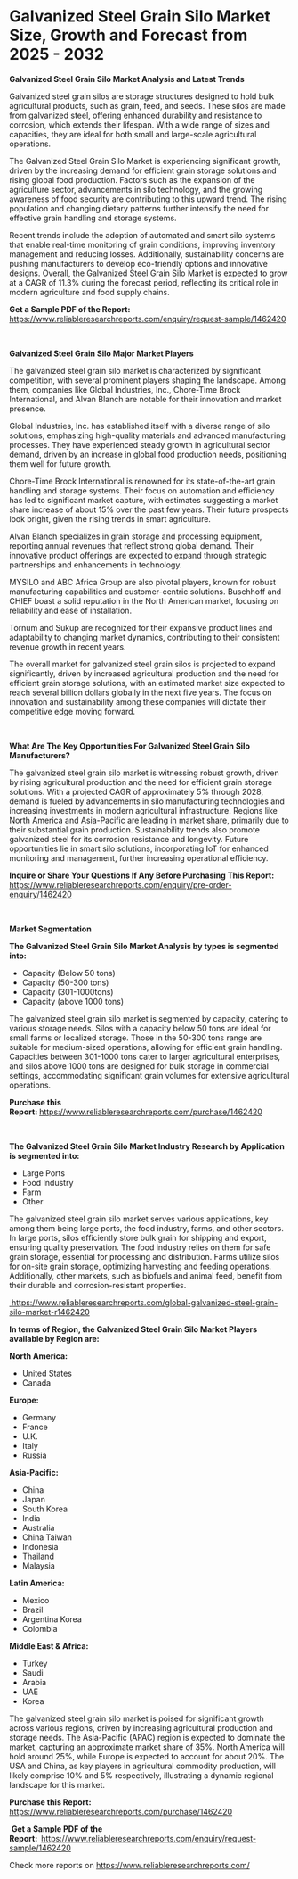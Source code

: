 <p><h1>Galvanized Steel Grain Silo Market Size, Growth and Forecast from 2025 - 2032</h1></p><p><strong>Galvanized Steel Grain Silo Market Analysis and Latest Trends</strong></p>
<p><p>Galvanized steel grain silos are storage structures designed to hold bulk agricultural products, such as grain, feed, and seeds. These silos are made from galvanized steel, offering enhanced durability and resistance to corrosion, which extends their lifespan. With a wide range of sizes and capacities, they are ideal for both small and large-scale agricultural operations.</p><p>The Galvanized Steel Grain Silo Market is experiencing significant growth, driven by the increasing demand for efficient grain storage solutions and rising global food production. Factors such as the expansion of the agriculture sector, advancements in silo technology, and the growing awareness of food security are contributing to this upward trend. The rising population and changing dietary patterns further intensify the need for effective grain handling and storage systems.</p><p>Recent trends include the adoption of automated and smart silo systems that enable real-time monitoring of grain conditions, improving inventory management and reducing losses. Additionally, sustainability concerns are pushing manufacturers to develop eco-friendly options and innovative designs. Overall, the Galvanized Steel Grain Silo Market is expected to grow at a CAGR of 11.3% during the forecast period, reflecting its critical role in modern agriculture and food supply chains.</p></p>
<p><strong>Get a Sample PDF of the Report:&nbsp;</strong> <a href="https://www.reliableresearchreports.com/enquiry/request-sample/1462420?utm_campaign=48&utm_medium=2&utm_source=Github&utm_content=ia&utm_term=27022025&utm_id=galvanized-steel-grain-silo">https://www.reliableresearchreports.com/enquiry/request-sample/1462420</a></p>
<p>&nbsp;</p>
<p><strong>Galvanized Steel Grain Silo Major Market Players</strong></p>
<p><p>The galvanized steel grain silo market is characterized by significant competition, with several prominent players shaping the landscape. Among them, companies like Global Industries, Inc., Chore-Time Brock International, and Alvan Blanch are notable for their innovation and market presence. </p><p>Global Industries, Inc. has established itself with a diverse range of silo solutions, emphasizing high-quality materials and advanced manufacturing processes. They have experienced steady growth in agricultural sector demand, driven by an increase in global food production needs, positioning them well for future growth.</p><p>Chore-Time Brock International is renowned for its state-of-the-art grain handling and storage systems. Their focus on automation and efficiency has led to significant market capture, with estimates suggesting a market share increase of about 15% over the past few years. Their future prospects look bright, given the rising trends in smart agriculture.</p><p>Alvan Blanch specializes in grain storage and processing equipment, reporting annual revenues that reflect strong global demand. Their innovative product offerings are expected to expand through strategic partnerships and enhancements in technology.</p><p>MYSILO and ABC Africa Group are also pivotal players, known for robust manufacturing capabilities and customer-centric solutions. Buschhoff and CHIEF boast a solid reputation in the North American market, focusing on reliability and ease of installation.</p><p>Tornum and Sukup are recognized for their expansive product lines and adaptability to changing market dynamics, contributing to their consistent revenue growth in recent years. </p><p>The overall market for galvanized steel grain silos is projected to expand significantly, driven by increased agricultural production and the need for efficient grain storage solutions, with an estimated market size expected to reach several billion dollars globally in the next five years. The focus on innovation and sustainability among these companies will dictate their competitive edge moving forward.</p></p>
<p>&nbsp;</p>
<p><strong>What Are The Key Opportunities For Galvanized Steel Grain Silo Manufacturers?</strong></p>
<p><p>The galvanized steel grain silo market is witnessing robust growth, driven by rising agricultural production and the need for efficient grain storage solutions. With a projected CAGR of approximately 5% through 2028, demand is fueled by advancements in silo manufacturing technologies and increasing investments in modern agricultural infrastructure. Regions like North America and Asia-Pacific are leading in market share, primarily due to their substantial grain production. Sustainability trends also promote galvanized steel for its corrosion resistance and longevity. Future opportunities lie in smart silo solutions, incorporating IoT for enhanced monitoring and management, further increasing operational efficiency.</p></p>
<p><strong>Inquire or Share Your Questions If Any Before Purchasing This Report:</strong> <a href="https://www.reliableresearchreports.com/enquiry/pre-order-enquiry/1462420?utm_campaign=48&utm_medium=2&utm_source=Github&utm_content=ia&utm_term=27022025&utm_id=galvanized-steel-grain-silo">https://www.reliableresearchreports.com/enquiry/pre-order-enquiry/1462420</a></p>
<p>&nbsp;</p>
<p><strong>Market Segmentation</strong></p>
<p><strong>The Galvanized Steel Grain Silo Market Analysis by types is segmented into:</strong></p>
<p><ul><li>Capacity (Below 50 tons)</li><li>Capacity (50-300 tons)</li><li>Capacity (301-1000tons)</li><li>Capacity (above 1000 tons)</li></ul></p>
<p><p>The galvanized steel grain silo market is segmented by capacity, catering to various storage needs. Silos with a capacity below 50 tons are ideal for small farms or localized storage. Those in the 50-300 tons range are suitable for medium-sized operations, allowing for efficient grain handling. Capacities between 301-1000 tons cater to larger agricultural enterprises, and silos above 1000 tons are designed for bulk storage in commercial settings, accommodating significant grain volumes for extensive agricultural operations.</p></p>
<p><strong>Purchase this Report:&nbsp;</strong><a href="https://www.reliableresearchreports.com/purchase/1462420?utm_campaign=48&utm_medium=2&utm_source=Github&utm_content=ia&utm_term=27022025&utm_id=galvanized-steel-grain-silo">https://www.reliableresearchreports.com/purchase/1462420</a></p>
<p>&nbsp;</p>
<p><strong>The Galvanized Steel Grain Silo Market Industry Research by Application is segmented into:</strong></p>
<p><ul><li>Large Ports</li><li>Food Industry</li><li>Farm</li><li>Other</li></ul></p>
<p><p>The galvanized steel grain silo market serves various applications, key among them being large ports, the food industry, farms, and other sectors. In large ports, silos efficiently store bulk grain for shipping and export, ensuring quality preservation. The food industry relies on them for safe grain storage, essential for processing and distribution. Farms utilize silos for on-site grain storage, optimizing harvesting and feeding operations. Additionally, other markets, such as biofuels and animal feed, benefit from their durable and corrosion-resistant properties.</p></p>
<p><a href="https://www.reliableresearchreports.com/global-galvanized-steel-grain-silo-market-r1462420?utm_campaign=48&utm_medium=2&utm_source=Github&utm_content=ia&utm_term=27022025&utm_id=galvanized-steel-grain-silo">&nbsp;https://www.reliableresearchreports.com/global-galvanized-steel-grain-silo-market-r1462420</a></p>
<p><strong>In terms of Region, the Galvanized Steel Grain Silo Market Players available by Region are:</strong></p>
<p>
    <p> <strong> North America: </strong>
        <ul>
            <li>United States</li>
            <li>Canada</li>
        </ul>
        </p> 
    <p> <strong> Europe: </strong>
        <ul>
            <li>Germany</li>
            <li>France</li>
            <li>U.K.</li>
            <li>Italy</li>
            <li>Russia</li>
        </ul>
        </p> 
    <p> <strong> Asia-Pacific: </strong>
        <ul>
            <li>China</li>
            <li>Japan</li>
            <li>South Korea</li>
            <li>India</li>
            <li>Australia</li>
            <li>China Taiwan</li>
            <li>Indonesia</li>
            <li>Thailand</li>
            <li>Malaysia</li>
        </ul>
        </p> 
    <p> <strong> Latin America: </strong>
        <ul>
            <li>Mexico</li>
            <li>Brazil</li>
            <li>Argentina Korea</li>
            <li>Colombia</li>
        </ul>
        </p> 
    <p> <strong> Middle East & Africa: </strong>
        <ul>
            <li>Turkey</li>
            <li>Saudi</li>
            <li>Arabia</li>
            <li>UAE</li>
            <li>Korea</li>
        </ul>
    </p>
    </p>
<p><p>The galvanized steel grain silo market is poised for significant growth across various regions, driven by increasing agricultural production and storage needs. The Asia-Pacific (APAC) region is expected to dominate the market, capturing an approximate market share of 35%. North America will hold around 25%, while Europe is expected to account for about 20%. The USA and China, as key players in agricultural commodity production, will likely comprise 10% and 5% respectively, illustrating a dynamic regional landscape for this market.</p></p>
<p><strong>Purchase this Report: </strong><a href="https://www.reliableresearchreports.com/purchase/1462420?utm_campaign=48&utm_medium=2&utm_source=Github&utm_content=ia&utm_term=27022025&utm_id=galvanized-steel-grain-silo">https://www.reliableresearchreports.com/purchase/1462420</a></p>
<p>&nbsp;<strong>Get a Sample PDF of the Report:&nbsp;&nbsp;</strong><a href="https://www.reliableresearchreports.com/enquiry/request-sample/1462420?utm_campaign=48&utm_medium=2&utm_source=Github&utm_content=ia&utm_term=27022025&utm_id=galvanized-steel-grain-silo">https://www.reliableresearchreports.com/enquiry/request-sample/1462420</a></p>
<p><strong></strong></p>
<p>Check more reports on <a href="https://www.reliableresearchreports.com/?utm_campaign=48&utm_medium=2&utm_source=Github&utm_content=ia&utm_term=27022025&utm_id=galvanized-steel-grain-silo">https://www.reliableresearchreports.com/</a></p>